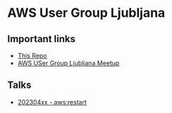 # AWS User Group Ljubljana

## Important links
- [This Repo](https://www.awsusergroup.net)
- [AWS USer Group Ljubljana Meetup](https://www.meetup.com/aws-user-group-ljubljana)

## Talks
- [202304xx - aws:restart](https://..)